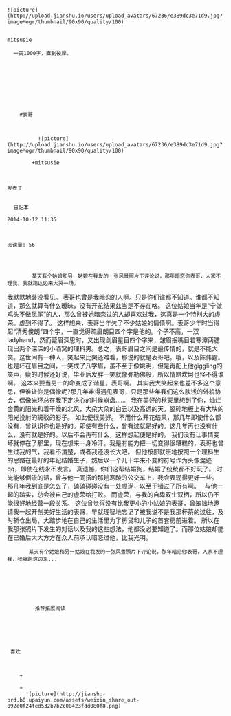 
    
  
    ![picture](http://upload.jianshu.io/users/upload_avatars/67236/e389dc3e71d9.jpg?imageMogr/thumbnail/90x90/quality/100)
    

    mitsusie
  
      一天1000字，直到彼岸。

  
  
    
  


    
      
        #表哥
        
          
            
              ![picture](http://upload.jianshu.io/users/upload_avatars/67236/e389dc3e71d9.jpg?imageMogr/thumbnail/90x90/quality/100)
            
            +mitsusie
        
        
    
    发表于 

    
      日記本

    2014-10-12 11:35

    

    阅读量: 56
  


        
            某天有个姑娘和另一姑娘在我发的一张风景照片下评论说，那年暗恋你表哥，人家不理我，我就跑这边来大哭一场。

  我默默地装没看见。
  表哥也曾是我暗恋的人啊。只是你们谁都不知道。谁都不知道，那么就算有什么暧昧，没有开花结果兹当是不存在咯。
  这位姑娘当年是“宁做鸡头不做凤尾”的人，那么曾被她暗恋过的人却喜欢过我，这真是一个特别大的虚荣。虚到不得了。
  这样想来，表哥当年欠了不少姑娘的情债啊。表哥少年时当得起“清秀俊朗”四个字，一直觉得疏眉朗目四个字是他的。个子不高，一双ladyhand，然而蹙眉深思时，又出现剑眉星目四个字来，皱眉抿嘴目若寒潭两腮现出两个深深的小酒窝的理科男。总之，表哥眉目之间是最传情的，就是不能大笑。这世间有一种人，笑起来比哭还难看，那说的就是表哥吧。哦，以及陈伟霆。
  也是坏在眉目之间，一笑成了八字眉，虽不至于像姚明，但是再配上他giggling的笑声，瘦的时候还好说，毕业后发胖一笑就像弥勒佛般，所以情路坎坷也怪不得谁啊。
  这本来要当男一的命变成了谐星，表哥啊。
  其实我大笑起来也差不多这个意思，但谁让你是偶像呢?那几年难得遇见表哥，只是那些年我们这么肤浅的外貌协会，偶像光环总在我下定决心的时候崩盘……
   
  我在美好的秋天里想到了你，灿烂金黄的阳光和着干燥的北风，大朵大朵的白云以及高远的天。瓷砖地板上有大块的阳光投射的斑驳的影子。
  如此便很美好。
  不用什么开花结果，那几年即使什么都没有，曾认识你也是好的。即使有些什么，曾有过就是好的。这几年再也没有什么，没有就是好的。以后不会再有什么，这样想起便是好的。
  我们没有让事情变坏就停在了那里，现在想来一身冷汗。我是有能力把一切变得很糟糕的，表哥也曾生过我的气，我看不清楚，或者我还没长大吧。
  但他按部就班地按照一个理科生的思路在最好的年纪结婚生子，然后以一个几十年来不变的符号作为头像混迹qq，即使在线永不发言。
  真遗憾，你们这帮结婚狗，结婚了统统都不好玩了。
  时光能够倒流的话，曾与他一同搭的那趟寒酸的公交车上，我会表现得更好一些。
  那几年我到底是怎么了，磕磕碰碰没有一处顺遂，以至于错过了所有啊。
   
  与他一起的踏实，总会被自己的虚荣给打败。
  而虚荣，与我的自卑双生双栖，所以仍不能很好地经营一段关系。
  这位曾觉得没有比我更小的小姑娘的表哥，曾笨拙地邀请我一起开创美好生活的表哥，早就理智地忘记了被我说不是我那杯茶的过往，及时斩仓出局，大踏步地在自己的生活里为了房贷和儿子的首套房前进着。
  所以在我那张照片下发生的对话以及我的这些想法，他都没必要知道了。而那位姑娘却能在已婚后大大方方在众人前承认暗恋过他，比我光明。

        
           某天有个姑娘和另一姑娘在我发的一张风景照片下评论说，那年暗恋你表哥，人家不理我，我就跑这边来...
      
    
    
      
      
      
          
             推荐拓展阅读
        
      
    
    
      
          
     喜欢

      
      
        +
                  
        +
          ![picture](http://jianshu-prd.b0.upaiyun.com/assets/weixin_share_out-092e0f24fed532b7b2c00423fdd080f8.png)
        
      
    
  


